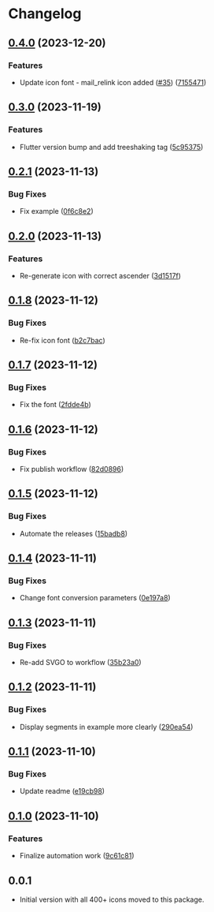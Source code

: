 # Changelog

## [0.4.0](https://github.com/coingaming/moon_flutter_icons/compare/v0.3.0...v0.4.0) (2023-12-20)


### Features

* Update icon font - mail_relink icon added ([#35](https://github.com/coingaming/moon_flutter_icons/issues/35)) ([7155471](https://github.com/coingaming/moon_flutter_icons/commit/7155471f0bd8b2448af065b25f13907fae48a91b))

## [0.3.0](https://github.com/coingaming/moon_flutter_icons/compare/v0.2.1...v0.3.0) (2023-11-19)


### Features

* Flutter version bump and add treeshaking tag ([5c95375](https://github.com/coingaming/moon_flutter_icons/commit/5c95375121703f8f723076873f2b11e646f49309))

## [0.2.1](https://github.com/coingaming/moon_flutter_icons/compare/v0.2.0...v0.2.1) (2023-11-13)


### Bug Fixes

* Fix example ([0f6c8e2](https://github.com/coingaming/moon_flutter_icons/commit/0f6c8e2b4216bb5b7bf3ff512f6306f3efe88500))

## [0.2.0](https://github.com/coingaming/moon_flutter_icons/compare/v0.1.8...v0.2.0) (2023-11-13)


### Features

* Re-generate icon with correct ascender ([3d1517f](https://github.com/coingaming/moon_flutter_icons/commit/3d1517f4f3038da20e2c37101849ae81e6c672bd))

## [0.1.8](https://github.com/coingaming/moon_flutter_icons/compare/v0.1.7...v0.1.8) (2023-11-12)


### Bug Fixes

* Re-fix icon font ([b2c7bac](https://github.com/coingaming/moon_flutter_icons/commit/b2c7bace27d54080bd80bc7471846190b31e42ae))

## [0.1.7](https://github.com/coingaming/moon_flutter_icons/compare/v0.1.6...v0.1.7) (2023-11-12)


### Bug Fixes

* Fix the font ([2fdde4b](https://github.com/coingaming/moon_flutter_icons/commit/2fdde4ba4820ac637e3ccb11890edbcfc78703fd))

## [0.1.6](https://github.com/coingaming/moon_flutter_icons/compare/v0.1.5...v0.1.6) (2023-11-12)


### Bug Fixes

* Fix publish workflow ([82d0896](https://github.com/coingaming/moon_flutter_icons/commit/82d089641ac2722003cc4e52b827cd319090d8f2))

## [0.1.5](https://github.com/coingaming/moon_flutter_icons/compare/v0.1.4...v0.1.5) (2023-11-12)


### Bug Fixes

* Automate the releases ([15badb8](https://github.com/coingaming/moon_flutter_icons/commit/15badb8d2fc17d103e563ed310f64a6a676552a7))

## [0.1.4](https://github.com/coingaming/moon_flutter_icons/compare/v0.1.3...v0.1.4) (2023-11-11)


### Bug Fixes

* Change font conversion parameters ([0e197a8](https://github.com/coingaming/moon_flutter_icons/commit/0e197a84a8a6d8823e7c72c2c77fb4855cceaa0c))

## [0.1.3](https://github.com/coingaming/moon_flutter_icons/compare/v0.1.2...v0.1.3) (2023-11-11)


### Bug Fixes

* Re-add SVGO to workflow ([35b23a0](https://github.com/coingaming/moon_flutter_icons/commit/35b23a004ef23f3ecc5124afdd06cf7c405dd227))

## [0.1.2](https://github.com/coingaming/moon_flutter_icons/compare/v0.1.1...v0.1.2) (2023-11-11)


### Bug Fixes

* Display segments in example more clearly ([290ea54](https://github.com/coingaming/moon_flutter_icons/commit/290ea5436297a04d3363e5f5f21fe29a3d20b6bb))

## [0.1.1](https://github.com/coingaming/moon_flutter_icons/compare/v0.1.0...v0.1.1) (2023-11-10)


### Bug Fixes

* Update readme ([e19cb98](https://github.com/coingaming/moon_flutter_icons/commit/e19cb9811adfa174b2ae240444effd9b40c767e5))

## [0.1.0](https://github.com/coingaming/moon_flutter_icons/compare/v0.0.1...v0.1.0) (2023-11-10)


### Features

* Finalize automation work ([9c61c81](https://github.com/coingaming/moon_flutter_icons/commit/9c61c8107a02a9294cc8a13554fbe4b672a7aa22))

## 0.0.1

* Initial version with all 400+ icons moved to this package.
